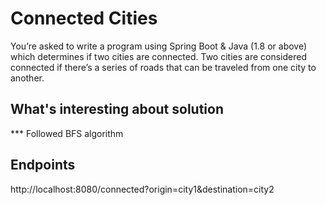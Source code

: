 # Connected Cities
You’re asked to write a program using Spring Boot & Java (1.8 or above)
which determines if two cities are connected. Two cities are considered
connected if there’s a series of roads that can be traveled from one city
to another.
 
## What's interesting about solution 

 *** Followed BFS algorithm 
      
## Endpoints

http://localhost:8080/connected?origin=city1&destination=city2